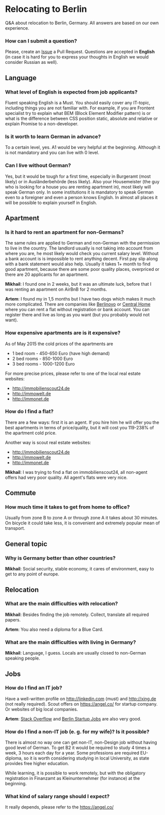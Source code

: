 # Relocating to Berlin

Q&amp;A about relocation to Berlin, Germany. All answers are based on our own experience. 

### How can I submit a question?

Please, create an [Issue](https://github.com/azproduction/relocating-to-berlin/issues/new) a Pull Request. 
Questions are accepted in **English** (in case it is hard for you to express your thoughts in English we would consider Russian as well).
 
## Language

### What level of English is expected from job applicants?

Fluent speaking English is a Must. You should easily cover any IT-topic, including things you are not familiar with.
For example, if you are Frontent specialist try to explain what BEM (Block Element Modifier pattern) is or what is the
difference between CSS position static, absolute and relative or explain Promise to a non-developer.

### Is it worth to learn German in advance?

To a certain level, yes. A1 would be very helpful at the beginning. 
Although it is not mandatory and you can live with 0 level.  

### Can I live without German?

Yes, but it would be tough for a first time, especially in  Burgeramt (most likely) or in Ausländerbehörde (less likely).
Also your Housemeister (the guy who is looking for a house you are renting apartment in), most likely will speak German only.
In some institutions it is mandatory to speak German even to a foreigner and even a person knows English.
In almost all places it will be possible to explain yourself in English.

## Apartment

### Is it hard to rent an apartment for non-Germans? 

The same rules are applied to German and non-German with the permission to live in the country.
The landlord usually is not taking into account from where you are, he most likely would check you current salary level. 
Without a bank account is is impossible to rent anything decent. First pay slip along with a bank statement would also help.
Usually it takes 1+ month to find good apartment, because there are some poor quality places, overpriced or there are
20 applicants for an apartment.

**Mikhail**: I found one in 2 weeks, but it was an ultimate luck, before that I was renting an apartment on AirBnB 
for 2 months.

**Artem**: I found my in 1,5 months but I have two dogs which makes it much more complicated. There are companies like [Berlinovo](https://www.berlinovo.de/en) or [Central Home](https://www.central-home.de/en/home/) where you can rent a flat without registration or bank account. You can register there and live as long as you want (but you probably would not want).

### How expensive apartments are is it expensive?

As of May 2015 the cold prices of the apartments are

 * 1 bed room - 450-650 Euro (have high demand)
 * 2 bed rooms - 850-1000 Euro
 * 3 bed rooms - 1000-1200 Euro
 
For more precise prices, please refer to one of the local real estate websites:

 * http://immobilienscout24.de
 * http://immowelt.de
 * http://immonet.de

### How do I find a flat?

There are a few ways: first it is an agent. If you hire him he will offer you the best apartments in terms of price/quality,
but it will cost you 119-238% of the apartment cold price.

Another way is scout real estate websites:

 * http://immobilienscout24.de
 * http://immowelt.de
 * http://immonet.de
 
**Mikhail**: I was trying to find a flat on immobilienscout24, all non-agent offers had very poor quality. 
All agent's flats were very nice.

## Commute

### How much time it takes to get from home to office?

Usually from zone B to zone A or through zone A it takes about 30 minutes. 
On bicycle it could take less, it is convenient  and extremely popular mean of transport.

## General topic

### Why is Germany better than other countries?

**Mikhail**: Social security, stable economy, it cares of environment, easy to get to any point of europe. 

## Relocation

### What are the main difficulties with relocation?

**Mikhail**: Besides finding the job remotely. Collect, translate all required papers. 

**Artem**: You also need a diploma for a Blue Card.

### What are the main difficulties with living in Germany?

**Mikhail**: Language, I guess. Locals are usually closed to non-German speaking people.

## Jobs

### How do I find an IT job?

Have a well-written profile on http://linkedin.com (must) and http://xing.de (not really required). 
Scout offers on https://angel.co/ for startup company. Or websites of big local companies.

**Artem**: [Stack Overflow](http://careers.stackoverflow.com/cities/berlin) and [Berlin Startup Jobs](http://berlinstartupjobs.com/) are also very good.

### How do I find a non-IT job (e. g. for my wife)? Is it possible?

There is almost no way one can get non-IT, non-Design job without having good level of German. 
To get B2 it would be required to study 4 times a week, 3 hours each day for a year. 
Some professions are required EU-diploma, so it is worth considering studying in local University, 
as state provides free higher education. 

While learning, it is possible to work remotely, but with the obligatory registration 
in Finanzamt as Kleinunternehmer (for instance) at the beginning.

### What kind of salary range should I expect? 

It really depends, please refer to the https://angel.co/
